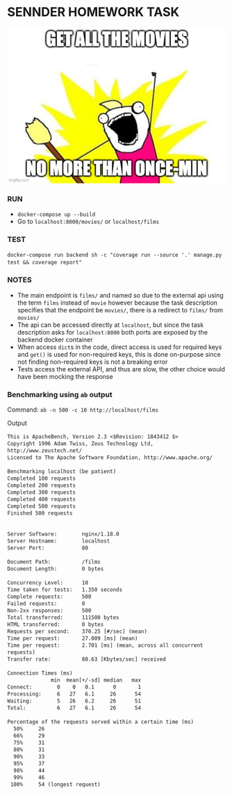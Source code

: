 # SENNDER HOMEWORK TASK
![title](x-all-the-y-meme.jpg)

### RUN
- `docker-compose up --build`
- Go to `localhost:8000/movies/` or `localhost/films` 

### TEST
`docker-compose run backend sh -c "coverage run --source '.' manage.py test && coverage report"`

### NOTES
- The main endpoint is `films/` and named so due to the external api using the term `films` instead of `movie` however 
because the task description specifies that the endpoint be `movies/`, there is a redirect to `films/` from `movies/`
- The api can be accessed directly at `localhost`, but since the task description asks for `localhost:8000` both ports 
are exposed by the backend docker container
- When access `dict`s in the code, direct access is used for required keys and `get()` is used for non-required keys, 
this is done on-purpose since not finding non-required keys is not a breaking error
- Tests access the external API, and thus are slow, the other choice would have been mocking the response

### Benchmarking using `ab` output
Command:
`ab -n 500 -c 10 http://localhost/films`

Output
```
This is ApacheBench, Version 2.3 <$Revision: 1843412 $>
Copyright 1996 Adam Twiss, Zeus Technology Ltd, http://www.zeustech.net/
Licensed to The Apache Software Foundation, http://www.apache.org/

Benchmarking localhost (be patient)
Completed 100 requests
Completed 200 requests
Completed 300 requests
Completed 400 requests
Completed 500 requests
Finished 500 requests


Server Software:        nginx/1.18.0
Server Hostname:        localhost
Server Port:            80

Document Path:          /films
Document Length:        0 bytes

Concurrency Level:      10
Time taken for tests:   1.350 seconds
Complete requests:      500
Failed requests:        0
Non-2xx responses:      500
Total transferred:      111500 bytes
HTML transferred:       0 bytes
Requests per second:    370.25 [#/sec] (mean)
Time per request:       27.009 [ms] (mean)
Time per request:       2.701 [ms] (mean, across all concurrent requests)
Transfer rate:          80.63 [Kbytes/sec] received

Connection Times (ms)
              min  mean[+/-sd] median   max
Connect:        0    0   0.1      0       1
Processing:     6   27   6.1     26      54
Waiting:        5   26   6.2     26      51
Total:          6   27   6.1     26      54

Percentage of the requests served within a certain time (ms)
  50%     26
  66%     29
  75%     31
  80%     31
  90%     33
  95%     37
  98%     44
  99%     46
 100%     54 (longest request)
```